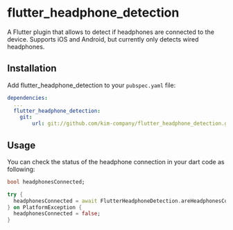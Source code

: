 # flutter_headphone_detection

A Flutter plugin that allows to detect if headphones are connected to the device. Supports iOS and Android, but currently only detects wired headphones.

## Installation

Add flutter_headphone_detection to your `pubspec.yaml` file:
```yaml
dependencies:
  ...
  flutter_headphone_detection:
    git:
        url: git://github.com/kim-company/flutter_headphone_detection.git
```

## Usage

You can check the status of the headphone connection in your dart code as following:
```dart
bool headphonesConnected;

try {
  headphonesConnected = await FlutterHeadphoneDetection.areHeadphonesConnected;
} on PlatformException {
  headphonesConnected = false;
}
```
